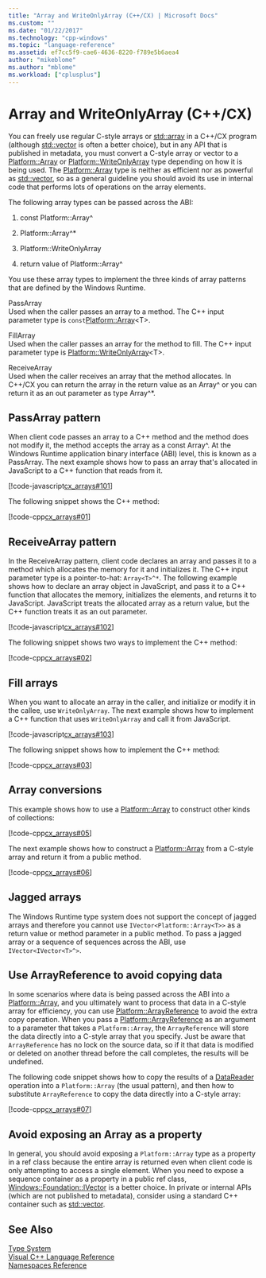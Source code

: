 ```yaml
---
title: "Array and WriteOnlyArray (C++/CX) | Microsoft Docs"
ms.custom: ""
ms.date: "01/22/2017"
ms.technology: "cpp-windows"
ms.topic: "language-reference"
ms.assetid: ef7cc5f9-cae6-4636-8220-f789e5b6aea4
author: "mikeblome"
ms.author: "mblome"
ms.workload: ["cplusplus"]
---
```

# Array and WriteOnlyArray (C++/CX)
You can freely use regular C-style arrays or [std::array](../standard-library/array-class-stl.md) in a C++/CX program (although [std::vector](../standard-library/vector-class.md) is often a better choice), but in any API that is published in metadata, you must convert a C-style array or vector to a [Platform::Array](../cppcx/platform-array-class.md) or [Platform::WriteOnlyArray](../cppcx/platform-writeonlyarray-class.md) type depending on how it is being used. The [Platform::Array](../cppcx/platform-array-class.md) type is neither as efficient nor as powerful as [std::vector](../standard-library/vector-class.md), so as a general guideline you should avoid its use in internal code that performs lots of operations on the array elements.  
  
 The following array types can be passed across the ABI:  
  
1.  const Platform::Array^  
  
2.  Platform::Array^*  
  
3.  Platform::WriteOnlyArray  
  
4.  return value of Platform::Array^  
  
 You use these array types to implement the three kinds of array patterns that are defined by the Windows Runtime.  
  
 PassArray  
 Used when the caller passes an array to a method. The C++ input parameter type is `const`[Platform::Array](../cppcx/platform-array-class.md)\<T>.  
  
 FillArray  
 Used when the caller passes an array for the method to fill. The C++ input parameter type is [Platform::WriteOnlyArray](../cppcx/platform-writeonlyarray-class.md)\<T>.  
  
 ReceiveArray  
 Used when the caller receives an array that the method allocates. In C++/CX you can return the array in the return value as an Array^ or you can return it as an out parameter as type Array^*.  
  
## PassArray pattern  
 When client code passes an array to a C++ method and the method does not modify it, the method accepts the array as a const Array^. At the Windows Runtime application binary interface (ABI) level, this is known as a PassArray. The next example shows how to pass an array that's allocated in JavaScript to a C++ function that reads from it.  
  
 [!code-javascript[cx_arrays#101](../cppcx/codesnippet/JavaScript/array-and-writeonlyarray-c-_1.js)]  
  
 The following snippet shows the C++ method:  
  
 [!code-cpp[cx_arrays#01](../cppcx/codesnippet/CPP/js-array/class1.cpp#01)]  
  
## ReceiveArray pattern  
 In the ReceiveArray pattern, client code declares an array and passes it to a method which allocates the memory for it and initializes it. The C++ input parameter type is a pointer-to-hat: `Array<T>^*`. The following example shows how to declare an array object in JavaScript, and pass it to a C++ function that allocates the memory, initializes the elements, and returns it to JavaScript. JavaScript treats the allocated array as a return value, but the C++ function treats it as an out parameter.  
  
 [!code-javascript[cx_arrays#102](../cppcx/codesnippet/JavaScript/array-and-writeonlyarray-c-_3.js)]  
  
 The following snippet shows two ways to implement the C++ method:  
  
 [!code-cpp[cx_arrays#02](../cppcx/codesnippet/CPP/js-array/class1.cpp#02)]  
  
## Fill arrays  
 When you want to allocate an array in the caller, and initialize or modify it in the callee, use `WriteOnlyArray`. The next example shows how to implement a C++ function that uses `WriteOnlyArray` and call it from JavaScript.  
  
 [!code-javascript[cx_arrays#103](../cppcx/codesnippet/JavaScript/array-and-writeonlyarray-c-_5.js)]  
  
 The following snippet shows how to implement the C++ method:  
  
 [!code-cpp[cx_arrays#03](../cppcx/codesnippet/CPP/js-array/class1.cpp#03)]  
  
## Array conversions  
 This example shows how to use a [Platform::Array](../cppcx/platform-array-class.md) to construct other kinds of collections:  
  
 [!code-cpp[cx_arrays#05](../cppcx/codesnippet/CPP/js-array/class1.cpp#05)]  
  
 The next example shows how to construct a [Platform::Array](../cppcx/platform-array-class.md) from a C-style array and return it from a public method.  
  
 [!code-cpp[cx_arrays#06](../cppcx/codesnippet/CPP/js-array/class1.cpp#06)]  
  
## Jagged arrays  
 The Windows Runtime type system does not support the concept of jagged arrays and therefore you cannot use `IVector<Platform::Array<T>>` as a return value or method parameter in a public method. To pass a jagged array or a sequence of sequences across the ABI, use `IVector<IVector<T>^>`.  
  
## Use ArrayReference to avoid copying data  
 In some scenarios where data is being passed across the ABI into a [Platform::Array](../cppcx/platform-array-class.md), and you ultimately want to process that data in a C-style array for efficiency, you can use [Platform::ArrayReference](../cppcx/platform-arrayreference-class.md) to avoid the extra copy operation. When you pass a [Platform::ArrayReference](../cppcx/platform-arrayreference-class.md) as an argument to a parameter that takes a `Platform::Array`, the `ArrayReference` will store the data directly into a C-style array that you specify. Just be aware that `ArrayReference` has no lock on the source data, so if it that data is modified or deleted on another thread before the call completes, the results will be undefined.  
  
 The following code snippet shows how to copy the results of a [DataReader](https://msdn.microsoft.com/library/windows/apps/windows.storage.streams.datareader.aspx) operation into a `Platform::Array` (the usual pattern), and then how to substitute `ArrayReference` to copy the data directly into a C-style array:  
  
 [!code-cpp[cx_arrays#07](../cppcx/codesnippet/CPP/js-array/class1.h#07)]  
  
## Avoid exposing an Array as a property  
 In general, you should avoid exposing a `Platform::Array` type as a property in a ref class because the entire array is returned even when client code is only attempting to access a single element. When you need to expose a sequence container as a property in a public ref class, [Windows::Foundation::IVector](https://msdn.microsoft.com/library/windows/apps/br206631.aspx) is a better choice. In private or internal APIs (which are not published to metadata), consider using a standard C++ container such as [std::vector](../standard-library/vector-class.md).  
  
## See Also  
 [Type System](../cppcx/type-system-c-cx.md)<br/>
[Visual C++ Language Reference](../cppcx/visual-c-language-reference-c-cx.md)<br/>
[Namespaces Reference](../cppcx/namespaces-reference-c-cx.md)